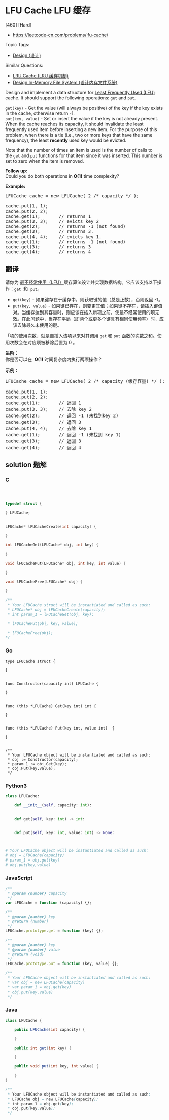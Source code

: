 # LFU Cache LFU 缓存

[460] [Hard]

- https://leetcode-cn.com/problems/lfu-cache/

Topic Tags:

- [Design (设计)](https://leetcode-cn.com/tag/design/)

Similar Questions:

- [LRU Cache (LRU 缓存机制)](https://leetcode-cn.com/problems/lru-cache/)
- [Design In-Memory File System (设计内存文件系统)](https://leetcode-cn.com/problems/design-in-memory-file-system/)

Design and implement a data structure for [Least Frequently Used (LFU)](https://en.wikipedia.org/wiki/Least_frequently_used) cache. It should support the following operations: `get` and `put`.

`get(key)` - Get the value (will always be positive) of the key if the key exists in the cache, otherwise return -1.  
`put(key, value)` - Set or insert the value if the key is not already present. When the cache reaches its capacity, it should invalidate the least frequently used item before inserting a new item. For the purpose of this problem, when there is a tie (i.e., two or more keys that have the same frequency), the least **recently** used key would be evicted.

Note that the number of times an item is used is the number of calls to the `get` and `put` functions for that item since it was inserted. This number is set to zero when the item is removed.

**Follow up:**  
Could you do both operations in **O(1)** time complexity?

**Example:**

<pre>LFUCache cache = new LFUCache( 2 /* capacity */ );

cache.put(1, 1);
cache.put(2, 2);
cache.get(1);       // returns 1
cache.put(3, 3);    // evicts key 2
cache.get(2);       // returns -1 (not found)
cache.get(3);       // returns 3.
cache.put(4, 4);    // evicts key 1.
cache.get(1);       // returns -1 (not found)
cache.get(3);       // returns 3
cache.get(4);       // returns 4
</pre>

## 翻译

请你为 [最不经常使用（LFU）](https://baike.baidu.com/item/%E7%BC%93%E5%AD%98%E7%AE%97%E6%B3%95)缓存算法设计并实现数据结构。它应该支持以下操作：`get`  和  `put`。

- `get(key)` - 如果键存在于缓存中，则获取键的值（总是正数），否则返回 -1。
- `put(key, value)` - 如果键已存在，则变更其值；如果键不存在，请插入键值对。当缓存达到其容量时，则应该在插入新项之前，使最不经常使用的项无效。在此问题中，当存在平局（即两个或更多个键具有相同使用频率）时，应该去除最久未使用的键。

「项的使用次数」就是自插入该项以来对其调用 `get` 和 `put` 函数的次数之和。使用次数会在对应项被移除后置为 0 。

**进阶：**  
你是否可以在  **O(1)** 时间复杂度内执行两项操作？

**示例：**

<pre>LFUCache cache = new LFUCache( 2 /* capacity (缓存容量) */ );

cache.put(1, 1);
cache.put(2, 2);
cache.get(1);       // 返回 1
cache.put(3, 3);    // 去除 key 2
cache.get(2);       // 返回 -1 (未找到key 2)
cache.get(3);       // 返回 3
cache.put(4, 4);    // 去除 key 1
cache.get(1);       // 返回 -1 (未找到 key 1)
cache.get(3);       // 返回 3
cache.get(4);       // 返回 4</pre>

## solution 题解

### C

```c



typedef struct {

} LFUCache;


LFUCache* lFUCacheCreate(int capacity) {

}

int lFUCacheGet(LFUCache* obj, int key) {

}

void lFUCachePut(LFUCache* obj, int key, int value) {

}

void lFUCacheFree(LFUCache* obj) {

}

/**
 * Your LFUCache struct will be instantiated and called as such:
 * LFUCache* obj = lFUCacheCreate(capacity);
 * int param_1 = lFUCacheGet(obj, key);

 * lFUCachePut(obj, key, value);

 * lFUCacheFree(obj);
*/
```

### Go

```golang
type LFUCache struct {

}


func Constructor(capacity int) LFUCache {

}


func (this *LFUCache) Get(key int) int {

}


func (this *LFUCache) Put(key int, value int)  {

}


/**
 * Your LFUCache object will be instantiated and called as such:
 * obj := Constructor(capacity);
 * param_1 := obj.Get(key);
 * obj.Put(key,value);
 */
```

### Python3

```python
class LFUCache:

    def __init__(self, capacity: int):


    def get(self, key: int) -> int:


    def put(self, key: int, value: int) -> None:



# Your LFUCache object will be instantiated and called as such:
# obj = LFUCache(capacity)
# param_1 = obj.get(key)
# obj.put(key,value)
```

### JavaScript

```javascript
/**
 * @param {number} capacity
 */
var LFUCache = function (capacity) {};

/**
 * @param {number} key
 * @return {number}
 */
LFUCache.prototype.get = function (key) {};

/**
 * @param {number} key
 * @param {number} value
 * @return {void}
 */
LFUCache.prototype.put = function (key, value) {};

/**
 * Your LFUCache object will be instantiated and called as such:
 * var obj = new LFUCache(capacity)
 * var param_1 = obj.get(key)
 * obj.put(key,value)
 */
```

### Java

```java
class LFUCache {

    public LFUCache(int capacity) {

    }

    public int get(int key) {

    }

    public void put(int key, int value) {

    }
}

/**
 * Your LFUCache object will be instantiated and called as such:
 * LFUCache obj = new LFUCache(capacity);
 * int param_1 = obj.get(key);
 * obj.put(key,value);
 */
```
